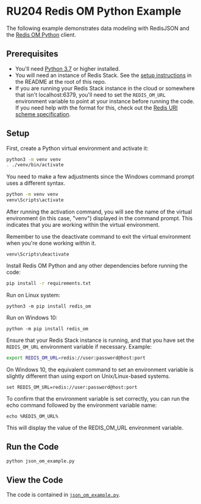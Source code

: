 # RU204 Redis OM Python Example

The following example demonstrates data modeling with RedisJSON and the [Redis OM Python](https://github.com/redis/redis-om-python) client.

## Prerequisites

* You'll need [Python 3.7](https://www.python.org/downloads/) or higher installed.
* You will need an instance of Redis Stack.  See the [setup instructions](/README.md) in the README at the root of this repo.
* If you are running your Redis Stack instance in the cloud or somewhere that isn't localhost:6379, you'll need to set the `REDIS_OM_URL` environment variable to point at your instance before running the code.  If you need help with the format for this, check out the [Redis URI scheme specification](https://www.iana.org/assignments/uri-schemes/prov/redis).

## Setup

First, create a Python virtual environment and activate it:

```bash
python3 -m venv venv
. ./venv/bin/activate
```

You need to make a few adjustments since the Windows command prompt uses a different syntax. 

```cmd
python -m venv venv
venv\Scripts\activate
```

After running the activation command, you will see the name of the virtual environment (in this case, "venv") displayed in the command prompt. This indicates that you are working within the virtual environment.

Remember to use the deactivate command to exit the virtual environment when you're done working within it.

```
venv\Scripts\deactivate
```

Install Redis OM Python and any other dependencies before running the code:

```bash
pip install -r requirements.txt
```

Run on Linux system: 
```
python3 -m pip install redis_om
```

Run on Windows 10: 
```
python -m pip install redis_om
```

Ensure that your Redis Stack instance is running, and that you have set the `REDIS_OM_URL` environment variable if necessary.  Example:

```bash
export REDIS_OM_URL=redis://user:password@host:port
```

On Windows 10, the equivalent command to set an environment variable is slightly different than using export on Unix/Linux-based systems. 

```
set REDIS_OM_URL=redis://user:password@host:port
```

To confirm that the environment variable is set correctly, you can run the echo command followed by the environment variable name:

```
echo %REDIS_OM_URL%
```

This will display the value of the REDIS_OM_URL environment variable.

## Run the Code

```bash
python json_om_example.py
```

## View the Code

The code is contained in [`json_om_example.py`](./json_om_example.py).